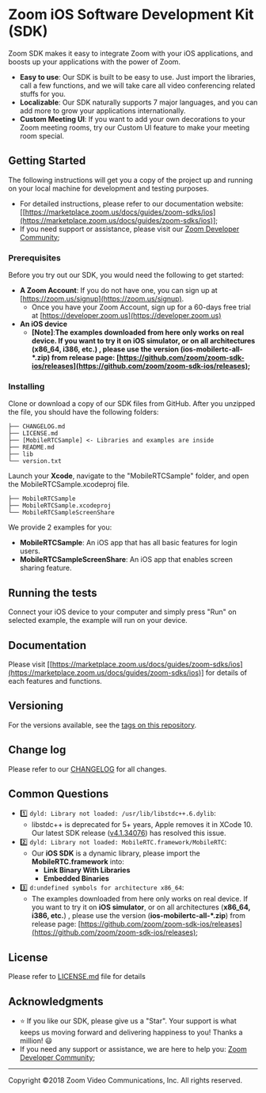 # Zoom iOS Software Development Kit (SDK)

Zoom SDK makes it easy to integrate Zoom with your iOS applications, and boosts up your applications with the power of Zoom.

* **Easy to use**: Our SDK is built to be easy to use. Just import the libraries, call a few functions, and we will take care all video conferencing related stuffs for you.
* **Localizable**: Our SDK naturally supports 7 major languages, and you can add more to grow your applications internationally.
* **Custom Meeting UI**: If you want to add your own decorations to your Zoom meeting rooms, try our Custom UI feature to make your meeting room special.

## Getting Started

The following instructions will get you a copy of the project up and running on your local machine for development and testing purposes.
* For detailed instructions, please refer to our documentation website: [[https://marketplace.zoom.us/docs/guides/zoom-sdks/ios](https://marketplace.zoom.us/docs/guides/zoom-sdks/ios)];
* If you need support or assistance, please visit our [Zoom Developer Community](https://support.zoom.us/hc/en-us/community/topics);

### Prerequisites

Before you try out our SDK, you would need the following to get started:

* **A Zoom Account**: If you do not have one, you can sign up at [https://zoom.us/signup](https://zoom.us/signup).
  * Once you have your Zoom Account, sign up for a 60-days free trial at [https://developer.zoom.us](https://developer.zoom.us)
* **An iOS device**
  * **[Note]**:**The examples downloaded from here only works on real device. If you want to try it on iOS simulator, or on all architectures (x86_64, i386, etc.) , please use the version (ios-mobilertc-all-*.zip) from release page: [https://github.com/zoom/zoom-sdk-ios/releases](https://github.com/zoom/zoom-sdk-ios/releases);**

### Installing

Clone or download a copy of our SDK files from GitHub. After you unzipped the file, you should have the following folders:

```
├── CHANGELOG.md
├── LICENSE.md
├── [MobileRTCSample] <- Libraries and examples are inside
├── README.md
├── lib
└── version.txt
```
Launch your **Xcode**, navigate to the "MobileRTCSample" folder, and open the MobileRTCSample.xcodeproj file.


```
├── MobileRTCSample
├── MobileRTCSample.xcodeproj
└── MobileRTCSampleScreenShare
```

We provide 2 examples for you:
 * **MobileRTCSample**: An iOS app that has all basic features for login users.
 * **MobileRTCSampleScreenShare**: An iOS app that enables screen sharing feature.


## Running the tests

Connect your iOS device to your computer and simply press "Run" on selected example, the example will run on your device.


## Documentation

Please visit [[https://marketplace.zoom.us/docs/guides/zoom-sdks/ios](https://marketplace.zoom.us/docs/guides/zoom-sdks/ios)] for details of each features and functions.

## Versioning

For the versions available, see the [tags on this repository](https://github.com/zoom/zoom-sdk-ios/tags).

## Change log

Please refer to our [CHANGELOG](CHANGELOG.md) for all changes.

## Common Questions

* :one: `dyld: Library not loaded: /usr/lib/libstdc++.6.dylib`:
  * libstdc++ is deprecated for 5+ years, Apple removes it in XCode 10. Our latest SDK release ([v4.1.34076](https://github.com/zoom/zoom-sdk-ios/releases/tag/v4.1.34076.1024)) has resolved this issue.
* :two: `dyld: Library not loaded: MobileRTC.framework/MobileRTC`:
  * Our **iOS SDK** is a dynamic library, please import the **MobileRTC.framework** into:
    * **Link Binary With Libraries**
    * **Embedded Binaries**
* :three: `d:undefined symbols for architecture x86_64`:
  * The examples downloaded from here only works on real device. If you want to try it on **iOS simulator**, or on all architectures (**x86_64, i386, etc.**) , please use the version (**ios-mobilertc-all-*.zip**) from release page: [https://github.com/zoom/zoom-sdk-ios/releases](https://github.com/zoom/zoom-sdk-ios/releases);


## License

Please refer to [LICENSE.md](LICENSE.md) file for details

## Acknowledgments

* :star: If you like our SDK, please give us a "Star". Your support is what keeps us moving forward and delivering happiness to you! Thanks a million! :smiley:
* If you need any support or assistance, we are here to help you: [Zoom Developer Community](https://support.zoom.us/hc/en-us/community/topics);

---
Copyright ©2018 Zoom Video Communications, Inc. All rights reserved.
